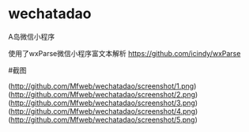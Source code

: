 # wechatadao
A岛微信小程序

使用了wxParse微信小程序富文本解析
https://github.com/icindy/wxParse

#截图

(http://github.com/Mfweb/wechatadao/screenshot/1.png)
(http://github.com/Mfweb/wechatadao/screenshot/2.png)
(http://github.com/Mfweb/wechatadao/screenshot/3.png)
(http://github.com/Mfweb/wechatadao/screenshot/4.png)
(http://github.com/Mfweb/wechatadao/screenshot/5.png)
